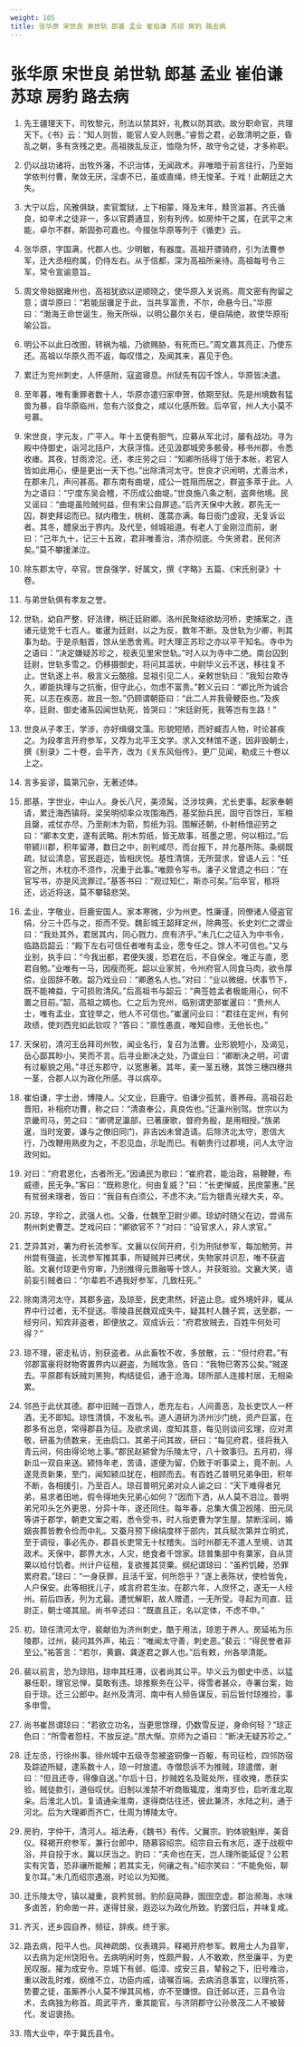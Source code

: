 ```yaml
---
weight: 105
title: 张华原 宋世良 弟世轨 郎基 孟业 崔伯谦 苏琼 房豹 路去病
---
```


# 张华原 宋世良 弟世轨 郎基 孟业 崔伯谦 苏琼 房豹 路去病

1. <span id="张华原_宋世良_弟世轨_郎基_孟业_崔伯谦_苏琼_房豹_路去病-1"></span>
先王疆理天下，司牧黎元，刑法以禁其奸，礼教以防其欲。故分职命官，共理天下。《书》云：“知人则哲，能官人安人则惠。”睿哲之君，必致清明之臣，昏乱之朝，多有贪残之吏。高祖拨乱反正，恤隐为怀，故守令之徒，才多称职。

2. <span id="张华原_宋世良_弟世轨_郎基_孟业_崔伯谦_苏琼_房豹_路去病-2"></span>
仍以战功诸将，出牧外藩，不识治体，无闻政术。非唯暗于前言往行，乃至始学依判付曹，聚敛无厌，淫虐不已，虽或直绳，终无悛革。于戏！此朝廷之大失。

3. <span id="张华原_宋世良_弟世轨_郎基_孟业_崔伯谦_苏琼_房豹_路去病-3"></span>
大宁以后，风雅俱缺，卖官鬻狱，上下相蒙，降及末年，黩货滋甚。齐氏循良，如辛术之徒非一，多以官爵通显，别有列传。如房仲干之属，在武平之末能，卓尔不群，斯固弥可嘉也。今掇张华原等列于《循吏》云。

4. <span id="张华原_宋世良_弟世轨_郎基_孟业_崔伯谦_苏琼_房豹_路去病-4"></span>
张华原，字国满，代郡人也。少明敏，有器度。高祖开骠骑府，引为法曹参军，迁大丞相府属，仍侍左右。从于信都，深为高祖所亲待。高祖每号令三军，常令宣谕意旨。

5. <span id="张华原_宋世良_弟世轨_郎基_孟业_崔伯谦_苏琼_房豹_路去病-5"></span>
周文帝始据雍州也，高祖犹欲以逆顺晓之，使华原入关说焉。周文密有拘留之意；谓华原曰：“若能屈骥足于此，当共享富贵，不尔，命悬今日。”华原曰：“渤海王命世诞生，殆天所纵，以明公蕞尔关右，便自隔绝，故使华原衔喻公旨。

6. <span id="张华原_宋世良_弟世轨_郎基_孟业_崔伯谦_苏琼_房豹_路去病-6"></span>
明公不以此日改图，转祸为福，乃欲赐胁，有死而已。”周文嘉其亮正，乃使东还。高祖以华原久而不返，每叹惜之，及闻其来，喜见于色。

7. <span id="张华原_宋世良_弟世轨_郎基_孟业_崔伯谦_苏琼_房豹_路去病-7"></span>
累迁为兖州刺史，人怀感附，寇盗寝息。州狱先有囚千馀人，华原皆决遣。

8. <span id="张华原_宋世良_弟世轨_郎基_孟业_崔伯谦_苏琼_房豹_路去病-8"></span>
至年暮，唯有重罪者数十人，华原亦遣归家申贺，依期至狱。先是州境数有猛兽为暴，自华原临州，忽有六驳食之，咸以化感所致。后卒官，州人大小莫不号慕。

9. <span id="张华原_宋世良_弟世轨_郎基_孟业_崔伯谦_苏琼_房豹_路去病-9"></span>
宋世良，字元友，广平人。年十五便有胆气，应募从军北讨，屡有战功。寻为殿中侍御史，诣河北括户，大获浮惰。还见汲郡城旁多骸骨，移书州郡，令悉收瘗。其夜，甘雨滂沱。还，孝庄劳之曰：“知卿所括得丁倍于本帐，若官人皆如此用心，便是更出一天下也。”出除清河太守。世良才识闲明，尤善治术，在郡未几，声问甚高。郡东南有曲堤，成公一姓阻而居之，群盗多萃于此。人为之语曰：“宁度东吴会稽，不历成公曲堤。”世良施八条之制，盗奔他境。民又谣曰：“曲堤虽险贼何益，但有宋公自屏迹。”后齐天保中大赦，郡先无一囚，群吏拜诏而已。狱内穞生，桃树、蓬蒿亦满。每日衙门虚寂，无复诉讼者。其冬，醴泉出于界内。及代至，倾城祖道。有老人丁金刚泣而前，谢曰：“己年九十，记三十五政，君非唯善治，清亦彻底。今失贤君，民何济矣。”莫不攀援涕泣。

10. <span id="张华原_宋世良_弟世轨_郎基_孟业_崔伯谦_苏琼_房豹_路去病-10"></span>
除东郡太守，卒官。世良强学，好属文，撰《字略》五篇、《宋氏别录》十卷。

11. <span id="张华原_宋世良_弟世轨_郎基_孟业_崔伯谦_苏琼_房豹_路去病-11"></span>
与弟世轨俱有孝友之誉。

12. <span id="张华原_宋世良_弟世轨_郎基_孟业_崔伯谦_苏琼_房豹_路去病-12"></span>
世轨，幼自严整，好法律，稍迁廷尉卿。洛州民聚结欲劫河桥，吏捕案之，连诸元徒党千七百人。崔暹为廷尉，以之为反，数年不断。及世轨为少卿，判其事为劫。于是杀魁首，馀从坐悉舍焉。时大理正苏珍之亦以平干知名。寺中为之语曰：“决定嫌疑苏珍之，视表见里宋世轨。”时人以为寺中二绝。南台囚到廷尉，世轨多雪之。仍移摄御史，将问其滥状，中尉毕义云不送，移往复不止。世轨遂上书，极言义云酷擅。显祖引见二人，亲敕世轨曰：“我知台欺寺久，卿能执理与之抗衡，但守此心，勿虑不富贵。”敕义云曰：“卿比所为诚合死，以志在疾恶，故且一恕。”仍顾谓朝臣曰：“此二人并我骨鲠臣也。”及疾卒，廷尉、御史诸系囚闻世轨死，皆哭曰：“宋廷尉死，我等岂有生路！”

13. <span id="张华原_宋世良_弟世轨_郎基_孟业_崔伯谦_苏琼_房豹_路去病-13"></span>
世良从子孝王，学涉，亦好缉缀文藻。形貌短陋，而好臧否人物，时论甚疾之。为段孝言开府参军，又荐为北平王文学。求入文林馆不遂，因非毁朝士，撰《别录》二十卷，会平齐，改为《关东风俗传》，更广见闻，勒成三十卷以上之。

14. <span id="张华原_宋世良_弟世轨_郎基_孟业_崔伯谦_苏琼_房豹_路去病-14"></span>
言多妄谬，篇第冗杂，无著述体。

15. <span id="张华原_宋世良_弟世轨_郎基_孟业_崔伯谦_苏琼_房豹_路去病-15"></span>
郎基，字世业，中山人。身长八尺，美须髯，泛涉坟典，尤长吏事。起家奉朝请，累迁海西镇将。梁吴明彻率众攻围海西，基奖励兵民，固守百馀日，军粮且罄，戎仗亦尽，乃至削木为箭，剪纸为羽。围解还朝，仆射杨愔迎劳之曰：“卿本文吏，遂有武略。削木剪纸，皆无故事，班墨之思，何以相过。”后带颍川郡，积年留滞，数日之中，剖判咸尽，而台报下，并允基所陈。条纲既疏，狱讼清息，官民遐迩，皆相庆悦。基性清慎，无所营求，曾语人云：“任官之所，木枕亦不须作，况重于此事。”唯颇令写书。潘子义曾遗之书曰：“在官写书，亦是风流罪过。”基答书曰：“观过知仁，斯亦可矣。”后卒官，柩将还，远近将送，莫不攀辕悲哭。

16. <span id="张华原_宋世良_弟世轨_郎基_孟业_崔伯谦_苏琼_房豹_路去病-16"></span>
孟业，字敬业，巨鹿安国人。家本寒微，少为州吏。性廉谨，同僚诸人侵盗官绢，分三十匹与之，拒而不受。魏彭城王韶拜定州，除典签。长史刘仁之谓业曰：“我处其外，君居其内，同心戮力，庶有济乎。”未几仁之征入为中书令，临路启韶云：“殿下左右可信任者唯有孟业，愿专任之。馀人不可信也。”又与业别，执手曰：“今我出都，君便失援，恐君在后，不自保全。唯正与直，愿君自勉。”业唯有一马，因瘦而死。韶以业家贫，令州府官人同食马肉，欲令厚偿，业固辞不敢。韶乃戏业曰：“卿邀名人也。”对曰：“业以微细，伏事节下，既不能裨益，宁可损败清风。”后高祖书与韶云：“典签姓孟者极能用心，何不置之目前。”韶，高祖之婿也。仁之后为兖州，临别谓吏部崔暹曰：“贵州人士，唯有孟业，宜铨举之，他人不可信也。”崔暹问业曰：“君往在定州，有何政绩，使刘西兖如此钦叹？”答曰：“禀性愚直，唯知自修，无他长也。”

17. <span id="张华原_宋世良_弟世轨_郎基_孟业_崔伯谦_苏琼_房豹_路去病-17"></span>
天保初，清河王岳拜司州牧，闻业名行，复召为法曹。业形貌短小，及谒见，岳心鄙其眇小，笑而不言。后寻业断决之处，乃谓业曰：“卿断决之明，可谓有过躯貌之用。”寻迁东郡守，以宽惠著。其年，麦一茎五穗，其馀三穗四穗共一茎，合郡人以为政化所感。寻以病卒。

18. <span id="张华原_宋世良_弟世轨_郎基_孟业_崔伯谦_苏琼_房豹_路去病-18"></span>
崔伯谦，字士逊，博陵人。父文业，巨鹿守。伯谦少孤贫，善养母。高祖召赴晋阳，补相府功曹，称之曰：“清直奉公，真良佐也。”迁瀛州别驾。世宗以为京畿司马，劳之曰：“卿骋足瀛部，已著康歌，督府务殷，是用相授。”族弟暹，当时宠要，谦与之僚旧同门，非吉凶未曾造请。后除济北太守，恩信大行，乃改鞭用熟皮为之，不忍见血，示耻而已。有朝贵行过郡境，问人太守治政何如。

19. <span id="张华原_宋世良_弟世轨_郎基_孟业_崔伯谦_苏琼_房豹_路去病-19"></span>
对曰：“府君恩化，古者所无。”因诵民为歌曰：“崔府君，能治政，易鞭鞭，布威德，民无争。”客曰：“既称恩化，何由复威？”曰：“长吏惮威，民庶蒙惠。”民有贫弱未理者，皆曰：“我自有白须公，不虑不决。”后为银青光禄大夫，卒。

20. <span id="张华原_宋世良_弟世轨_郎基_孟业_崔伯谦_苏琼_房豹_路去病-20"></span>
苏琼，字珍之，武强人也。父备，仕魏至卫尉少卿。琼幼时随父在边，尝谒东荆州刺史曹芝。芝戏问曰：“卿欲官不？”对曰：“设官求人，非人求官。”

21. <span id="张华原_宋世良_弟世轨_郎基_孟业_崔伯谦_苏琼_房豹_路去病-21"></span>
芝异其对，署为府长流参军。文襄以仪同开府，引为刑狱参军，每加勉劳。并州尝有强盗，长流参军推其事，所疑贼并已拷伏，失物家并识忍，唯不获盗赃。文襄付琼更令穷审，乃别推得元景融等十馀人，并获赃验。文襄大笑，语前妄引贼者曰：“尔辈若不遇我好参军，几致枉死。”

22. <span id="张华原_宋世良_弟世轨_郎基_孟业_崔伯谦_苏琼_房豹_路去病-22"></span>
除南清河太守，其郡多盗，及琼至，民吏肃然，奸盗止息。或外境奸非，辄从界中行过者，无不捉送。零陵县民魏双成失牛，疑其村人魏子宾，送至郡，一经穷问，知宾非盗者，即便放之。双成诉云：“府君放贼去，百姓牛何处可得？”

23. <span id="张华原_宋世良_弟世轨_郎基_孟业_崔伯谦_苏琼_房豹_路去病-23"></span>
琼不理，密走私访，别获盗者。从此畜牧不收，多放散，云：“但付府君。”有邻郡富豪将财物寄置界内以避盗，为贼攻急，告曰：“我物已寄苏公矣。”贼遂去。平原郡有妖贼刘黑狗，构结徒侣，通于沧海。琼所部人连接村居，无相染累。

24. <span id="张华原_宋世良_弟世轨_郎基_孟业_崔伯谦_苏琼_房豹_路去病-24"></span>
邻邑于此伏其德。郡中旧贼一百馀人，悉充左右，人间善恶，及长吏饮人一杯酒，无不即知。琼性清慎，不发私书。道人道研为济州沙门统，资产巨富，在郡多有出息，常得郡县为征。及欲求谒，度知其意，每见则谈问玄理，应对肃敬，研虽为债数来，无由启口。其弟子问其故，研曰：“每见府君，径将我入青云间，何由得论地上事。”郡民赵颍曾为乐陵太守，八十致事归。五月初，得新瓜一双自来送。颍恃年老，苦请，遂便为留，仍致于听事梁上，竟不剖。人遂竞贡新果，至门，闻知颍瓜犹在，相顾而去。有百姓乙普明兄弟争田，积年不断，各相援引，乃至百人。琼召普明兄弟对众人谕之曰：“天下难得者兄弟，易求者田地，假令得地失兄弟心如何？”因而下洒，从人莫不泪泣。普明弟兄叩头乞外更思，分异十年，遂还同住。每年春，总集大儒卫觊隆、田元凤等讲于郡学，朝吏文案之暇，悉令受书，时人指吏曹为学生屋。禁断淫祠，婚姻丧葬皆教令俭而中礼。又蚕月预下绵绢度样于部内，其兵赋次第并立明式，至于调役，事必先办，郡县长吏常无十杖稽失。当时州郡无不遣人至境，访其政术。天保中，郡界大水，人灾，绝食者千馀家。琼普集部中有粟家，自从贷粟以给付饥者。州计户征租，复欲推其贷粟。纲纪谓琼曰：“虽矜饥餧，恐罪累府君。”琼曰：“一身获罪，且活千室，何所怨乎？”遂上表陈状，使检皆免，人户保安。此等相抚儿子，咸言府君生汝。在郡六年，人庶怀之，遂无一人经州。前后四表，列为尤最。遭忧解职，故人赠遗，一无所受。寻起为司直、廷尉正，朝士嗟其屈。尚书辛述曰：“既直且正，名以定体，不虑不申。”

25. <span id="张华原_宋世良_弟世轨_郎基_孟业_崔伯谦_苏琼_房豹_路去病-25"></span>
初，琼任清河太守，裴献伯为济州刺史，酷于用法，琼恩于养人。房延祐为乐陵郡，过州，裴问其外声，祐云：“唯闻太守善，刺史恶。”裴云：“得民誉者非至公。”祐答言：“若尔，黄霸、龚遂君之罪人也。”后有敕，州各举清能。

26. <span id="张华原_宋世良_弟世轨_郎基_孟业_崔伯谦_苏琼_房豹_路去病-26"></span>
裴以前言，恐为琼陷，琼申其枉滞，议者尚其公平。毕义云为御史中丞，以猛暴任职，理官忌惮，莫敢有违。琼推察务在公平，得雪者甚众，寺署台案，始自于琼。迁三公郎中。赵州及清河、南中有人频告谋反，前后皆付琼推捡，事多申雪。

27. <span id="张华原_宋世良_弟世轨_郎基_孟业_崔伯谦_苏琼_房豹_路去病-27"></span>
尚书崔昂谓琼曰：“若欲立功名，当更思馀理，仍数雪反逆，身命何轻？”琼正色曰：“所雪者怨枉，不放反逆。”昂大惭。京师为之语曰：“断决无疑苏珍之。”

28. <span id="张华原_宋世良_弟世轨_郎基_孟业_崔伯谦_苏琼_房豹_路去病-28"></span>
迁左丞，行徐州事。徐州城中五级寺忽被盗铜像一百躯，有司征检，四邻防宿及踪迹所疑，逮系数十人，琼一时放遣。寺僧怨诉不为推贼，琼遣僧，谢曰：“但且还寺，得像自送。”尔后十日，抄贼姓名及赃处所，径收掩，悉获实验，贼徒款引，道俗叹伏。旧制以淮禁不听商贩辄度，淮南岁俭，启听淮北取籴。后淮北人饥，复请通籴淮南，遂得商估往还，彼此兼济，水陆之利，通于河北。后为大理卿而齐亡，仕周为博陵太守。

29. <span id="张华原_宋世良_弟世轨_郎基_孟业_崔伯谦_苏琼_房豹_路去病-29"></span>
房豹，字仲干，清河人。祖法寿，《魏书》有传。父翼宗。豹体貌魁岸，美音仪。释褐开府参军，兼行台郎中，随慕容绍宗。绍宗自云有水厄，遂于战舰中浴，并自投于水，冀以厌当之。豹曰：“夫命也在天，岂人理所能延促？公若实有灾眚，恐非禳所能解；若其实无，何禳之有。”绍宗笑曰：“不能免俗，聊复尔耳。”未几而绍宗遇溺，时论以为知微。

30. <span id="张华原_宋世良_弟世轨_郎基_孟业_崔伯谦_苏琼_房豹_路去病-30"></span>
迁乐陵太守，镇以凝重，哀矜贫弱。豹阶庭简静，圄囹空虚。郡治濒海，水味多卤苦，豹命凿一井，遂得甘泉，遐迩以为政化所致。豹罢归后，井味复咸。

31. <span id="张华原_宋世良_弟世轨_郎基_孟业_崔伯谦_苏琼_房豹_路去病-31"></span>
齐灭，还乡园自养，频征，辞疾。终于家。

32. <span id="张华原_宋世良_弟世轨_郎基_孟业_崔伯谦_苏琼_房豹_路去病-32"></span>
路去病，阳平人也。风神疏朗，仪表瑰异。释褐开府参军。敕用士人为县宰，以去病为定州饶阳令。去病明闲时务，性颇严毅，人不敢欺，然至廉平，为吏民叹服。擢为成安令。京城下有邺、临漳、成安三县，辇毂之下，旧号难治，重以政乱时难，纲维不立，功臣内戚，请嘱百端。去病消息事宜，以理抗答，势要之徒，虽厮养小人莫不惮其风格，亦不至嫌恨。自迁邺以还，三县令治术，去病独为称首。周武平齐，重其能官，与济阴郡守公孙景茂二人不被替代，发诏褒扬。

33. <span id="张华原_宋世良_弟世轨_郎基_孟业_崔伯谦_苏琼_房豹_路去病-33"></span>
隋大业中，卒于冀氏县令。
